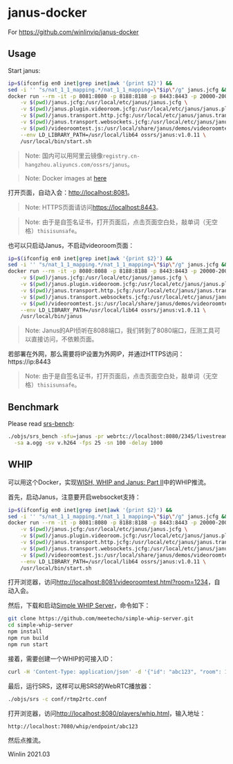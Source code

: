 # janus-docker 

For https://github.com/winlinvip/janus-docker

## Usage

Start janus:

```bash
ip=$(ifconfig en0 inet|grep inet|awk '{print $2}') &&
sed -i '' "s/nat_1_1_mapping.*/nat_1_1_mapping=\"$ip\"/g" janus.jcfg &&
docker run --rm -it -p 8081:8080 -p 8188:8188 -p 8443:8443 -p 20000-20010:20000-20010/udp \
    -v $(pwd)/janus.jcfg:/usr/local/etc/janus/janus.jcfg \
    -v $(pwd)/janus.plugin.videoroom.jcfg:/usr/local/etc/janus/janus.plugin.videoroom.jcfg \
    -v $(pwd)/janus.transport.http.jcfg:/usr/local/etc/janus/janus.transport.http.jcfg \
    -v $(pwd)/janus.transport.websockets.jcfg:/usr/local/etc/janus/janus.transport.websockets.jcfg \
    -v $(pwd)/videoroomtest.js:/usr/local/share/janus/demos/videoroomtest.js \
    --env LD_LIBRARY_PATH=/usr/local/lib64 ossrs/janus:v1.0.11 \
    /usr/local/bin/start.sh
```

> Note: 国内可以用阿里云镜像`registry.cn-hangzhou.aliyuncs.com/ossrs/janus`。

> Note: Docker images at [here](https://hub.docker.com/r/ossrs/janus/tags)

打开页面，自动入会：[http://localhost:8081](http://localhost:8081)。

> Note: HTTPS页面请访问[https://localhost:8443](https://localhost:8443)。

> Note: 由于是自签名证书，打开页面后，点击页面空白处，敲单词（无空格）`thisisunsafe`。

也可以只启动Janus，不启动videoroom页面：

```bash
ip=$(ifconfig en0 inet|grep inet|awk '{print $2}') &&
sed -i '' "s/nat_1_1_mapping.*/nat_1_1_mapping=\"$ip\"/g" janus.jcfg &&
docker run --rm -it -p 8080:8088 -p 8188:8188 -p 8443:8443 -p 20000-20010:20000-20010/udp \
    -v $(pwd)/janus.jcfg:/usr/local/etc/janus/janus.jcfg \
    -v $(pwd)/janus.plugin.videoroom.jcfg:/usr/local/etc/janus/janus.plugin.videoroom.jcfg \
    -v $(pwd)/janus.transport.http.jcfg:/usr/local/etc/janus/janus.transport.http.jcfg \
    -v $(pwd)/janus.transport.websockets.jcfg:/usr/local/etc/janus/janus.transport.websockets.jcfg \
    -v $(pwd)/videoroomtest.js:/usr/local/share/janus/demos/videoroomtest.js \
    --env LD_LIBRARY_PATH=/usr/local/lib64 ossrs/janus:v1.0.11 \
    /usr/local/bin/janus
```

> Note: Janus的API侦听在8088端口，我们转到了8080端口，压测工具可以直接访问，不依赖页面。

若部署在外网，那么需要将IP设置为外网IP，并通过HTTPS访问：https://ip:8443

> Note: 由于是自签名证书，打开页面后，点击页面空白处，敲单词（无空格）`thisisunsafe`。

## Benchmark

Please read [srs-bench](https://github.com/ossrs/srs-bench/tree/feature/rtc#janus):

```bash
./objs/srs_bench -sfu=janus -pr webrtc://localhost:8080/2345/livestream \
  -sa a.ogg -sv v.h264 -fps 25 -sn 100 -delay 1000
```

## WHIP

可以用这个Docker，实现[WISH, WHIP and Janus: Part II](https://www.meetecho.com/blog/whip-janus-part-ii/)中的WHIP推流。

首先，启动Janus，注意要开启websocket支持：

```bash
ip=$(ifconfig en0 inet|grep inet|awk '{print $2}') &&
sed -i '' "s/nat_1_1_mapping.*/nat_1_1_mapping=\"$ip\"/g" janus.jcfg &&
docker run --rm -it -p 8081:8080 -p 8188:8188 -p 8443:8443 -p 20000-20010:20000-20010/udp \
    -v $(pwd)/janus.jcfg:/usr/local/etc/janus/janus.jcfg \
    -v $(pwd)/janus.plugin.videoroom.jcfg:/usr/local/etc/janus/janus.plugin.videoroom.jcfg \
    -v $(pwd)/janus.transport.http.jcfg:/usr/local/etc/janus/janus.transport.http.jcfg \
    -v $(pwd)/janus.transport.websockets.jcfg:/usr/local/etc/janus/janus.transport.websockets.jcfg \
    -v $(pwd)/videoroomtest.js:/usr/local/share/janus/demos/videoroomtest.js \
    --env LD_LIBRARY_PATH=/usr/local/lib64 ossrs/janus:v1.0.11 \
    /usr/local/bin/start.sh
```

打开浏览器，访问[http://localhost:8081/videoroomtest.html?room=1234](http://localhost:8081/videoroomtest.html?room=1234)，自动入会。

然后，下载和启动[Simple WHIP Server](https://github.com/meetecho/simple-whip-server)，命令如下：

```bash
git clone https://github.com/meetecho/simple-whip-server.git
cd simple-whip-server
npm install
npm run build
npm run start
```

接着，需要创建一个WHIP的可接入ID：

```bash
curl -H 'Content-Type: application/json' -d '{"id": "abc123", "room": 1234}' http://localhost:7080/whip/create
```

最后，运行SRS，这样可以用SRS的WebRTC播放器：

```bash
./objs/srs -c conf/rtmp2rtc.conf
```

打开浏览器，访问[http://localhost:8080/players/whip.html](http://localhost:8080/players/whip.html)，输入地址：

```text
http://localhost:7080/whip/endpoint/abc123
```

然后点推流。

Winlin 2021.03
